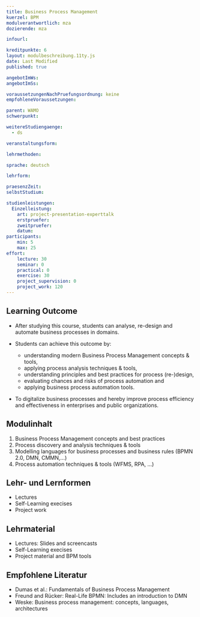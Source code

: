 ```yaml
---
title: Business Process Management
kuerzel: BPM
modulverantwortlich: mza
dozierende: mza

infourl: 

kreditpunkte: 6
layout: modulbeschreibung.11ty.js
date: Last Modified
published: true

angebotImWs: 
angebotImSs: 

voraussetzungenNachPruefungsordnung: keine
empfohleneVoraussetzungen:

parent: WAMO
schwerpunkt:

weitereStudiengaenge: 
  - ds

veranstaltungsform: 

lehrmethoden:

sprache: deutsch

lehrform:

praesenzZeit: 
selbstStudium: 

studienleistungen:
  Einzelleistung:
    art: project-presentation-experttalk
    erstpruefer: 
    zweitpruefer: 
    datum:
participants: 
    min: 5
    max: 25
effort:
    lecture: 30
    seminar: 0
    practical: 0
    exercise: 30
    project_supervision: 0
    project_work: 120 
---
```




## Learning Outcome


* After studying this course, students can analyse, re-design and automate business processes in domains. 

* Students can achieve this outcome by:
    * understanding modern Business Process Management concepts & tools,
    * applying process analysis techniques & tools,
    * understanding principles and best practices for process (re-)design,
    * evaluating chances and risks of process automation and 
    * applying business process automation tools.

* To digitalize business processes and hereby improve process efficiency and effectiveness in enterprises and public organizations.


## Modulinhalt

1. Business Process Management concepts and best practices
2. Process discovery and analysis techniques & tools 
3. Modelling languages for business processes and business rules (BPMN 2.0, DMN, CMMN,...)
4. Process automation techniques & tools (WFMS, RPA, ...)


## Lehr- und Lernformen

* Lectures
* Self-Learning execises
* Project work


## Lehrmaterial

* Lectures: Slides and screencasts
* Self-Learning execises 
* Project material and BPM tools


## Empfohlene Literatur

* Dumas et al.: Fundamentals of Business Process Management
* Freund and Rücker: Real-Life BPMN: Includes an introduction to DMN
* Weske: Business process management: concepts, languages, architectures